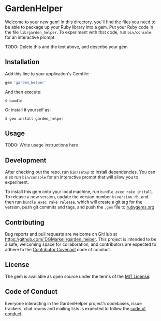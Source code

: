 # GardenHelper

Welcome to your new gem! In this directory, you'll find the files you need to be able to package up your Ruby library into a gem. Put your Ruby code in the file `lib/garden_helper`. To experiment with that code, run `bin/console` for an interactive prompt.

TODO: Delete this and the text above, and describe your gem

## Installation

Add this line to your application's Gemfile:

```ruby
gem 'garden_helper'
```

And then execute:

    $ bundle

Or install it yourself as:

    $ gem install garden_helper

## Usage

TODO: Write usage instructions here

## Development

After checking out the repo, run `bin/setup` to install dependencies. You can also run `bin/console` for an interactive prompt that will allow you to experiment.

To install this gem onto your local machine, run `bundle exec rake install`. To release a new version, update the version number in `version.rb`, and then run `bundle exec rake release`, which will create a git tag for the version, push git commits and tags, and push the `.gem` file to [rubygems.org](https://rubygems.org).

## Contributing

Bug reports and pull requests are welcome on GitHub at https://github.com/'DGMarkel'/garden_helper. This project is intended to be a safe, welcoming space for collaboration, and contributors are expected to adhere to the [Contributor Covenant](http://contributor-covenant.org) code of conduct.

## License

The gem is available as open source under the terms of the [MIT License](https://opensource.org/licenses/MIT).

## Code of Conduct

Everyone interacting in the GardenHelper project’s codebases, issue trackers, chat rooms and mailing lists is expected to follow the [code of conduct](https://github.com/'DGMarkel'/garden_helper/blob/master/CODE_OF_CONDUCT.md).
